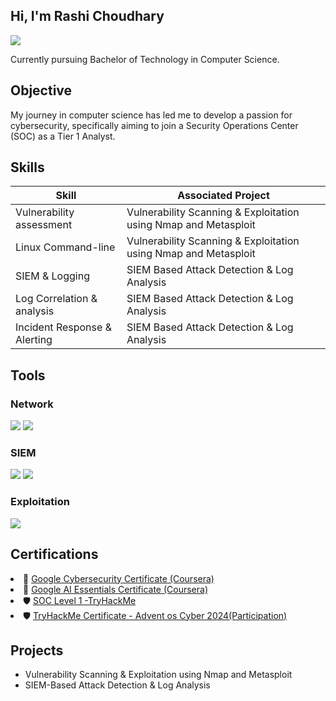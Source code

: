 ## Hi, I'm Rashi Choudhary
<a href="https://www.linkedin.com/in/rashi-choudhary-b7b237305/"><img src="https://img.shields.io/badge/-LinkedIn-0072b1?&style=for-the-badge&logo=linkedin&logoColor=white" /></a>

Currently pursuing Bachelor of Technology in Computer Science.

## Objective

My journey in computer science has led me to develop a passion for cybersecurity, specifically aiming to join a Security Operations Center (SOC) as a Tier 1 Analyst.


## Skills

| Skill                                         | Associated Project         |
|-----------------------------------------------|----------------------------|
| Vulnerability assessment                      | Vulnerability Scanning & Exploitation using Nmap and Metasploit|
| Linux Command-line                            | Vulnerability Scanning & Exploitation using Nmap and Metasploit|
| SIEM & Logging                                | SIEM Based Attack Detection & Log Analysis                     |
|Log Correlation & analysis                     | SIEM Based Attack Detection & Log Analysis                     |
|Incident Response & Alerting                   | SIEM Based Attack Detection & Log Analysis                     |
 
## Tools
### Network
<div>
  <img src="https://img.shields.io/badge/-Wireshark-1679A7?&style=for-the-badge&logo=Wireshark&logoColor=white" />
  <img src="https://img.shields.io/badge/Nmap-004170?style=for-the-badge&logoColor=white" />
</div>

### SIEM
<div>
   <img src="https://img.shields.io/badge/-Splunk-000000?&style=for-the-badge&logo=Splunk&logoColor=white" />
   <img src="https://img.shields.io/badge/-Elastic-005571?&style=for-the-badge&logo=Elastic&logoColor=white" />
</div>

### Exploitation
<div>
   <img src="https://img.shields.io/badge/-Metasploit-000000?&style=for-the-badge&logo=metasploit&logoColor=white" />
</div>

## Certifications
<li>📜 <a href="https://www.coursera.org/account/accomplishments/professional-cert/PCYAP2PWPN17" target="_blank">Google Cybersecurity Certificate (Coursera)</a></li>
<li>📜 <a href="https://www.coursera.org/account/accomplishments/verify/CCU6FZ3GFUVU" target="_blank">Google AI Essentials Certificate (Coursera)</a></li>
<li>🛡️ <a href="https://tryhackme-certificates.s3-eu-west-1.amazonaws.com/THM-UZCVF7XRIK.pdf" target="_blank">SOC Level 1 -TryHackMe</a></li>
<li>🛡️ <a href="https://tryhackme-certificates.s3-eu-west-1.amazonaws.com/THM-9W8K4QGDEY.pdf" target="_blank">TryHackMe Certificate  - Advent os Cyber 2024(Participation)</a></li>

## Projects
 - Vulnerability Scanning & Exploitation using Nmap and Metasploit
 - SIEM-Based Attack Detection & Log Analysis



